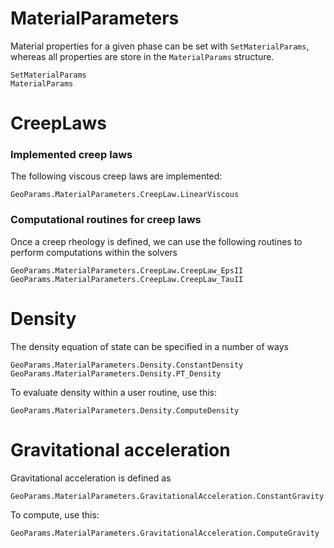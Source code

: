 # MaterialParameters

Material properties for a given phase can be set with `SetMaterialParams`, whereas all properties are 
store in the `MaterialParams` structure.

```@docs
SetMaterialParams
MaterialParams
```

# CreepLaws 



### Implemented creep laws

The following viscous creep laws are implemented:
```@docs
GeoParams.MaterialParameters.CreepLaw.LinearViscous
```

### Computational routines for creep laws
Once a creep rheology is defined, we can use the following routines to perform computations within the solvers
```@docs
GeoParams.MaterialParameters.CreepLaw.CreepLaw_EpsII
GeoParams.MaterialParameters.CreepLaw.CreepLaw_TauII
```

# Density 
The density equation of state can be specified in a number of ways
```@docs
GeoParams.MaterialParameters.Density.ConstantDensity
GeoParams.MaterialParameters.Density.PT_Density
```

To evaluate density within a user routine, use this:
```@docs
GeoParams.MaterialParameters.Density.ComputeDensity
```

# Gravitational acceleration 
Gravitational acceleration is defined as 
```@docs
GeoParams.MaterialParameters.GravitationalAcceleration.ConstantGravity
```
To compute, use this:
```@docs
GeoParams.MaterialParameters.GravitationalAcceleration.ComputeGravity
```

